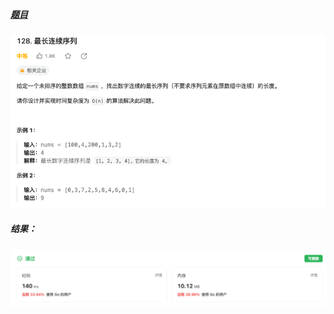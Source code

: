 ##### [题目](https://leetcode.cn/problems/longest-consecutive-sequence)
![pic](img.png)
##### 结果：
![pic](result.png)